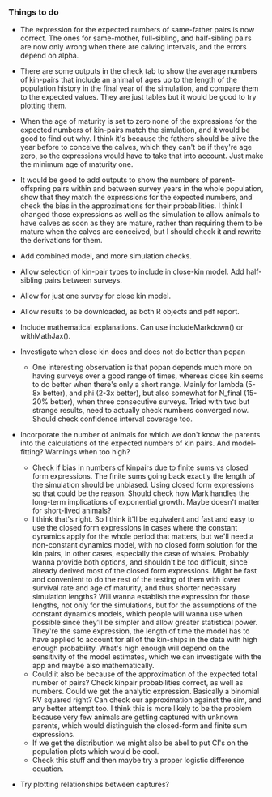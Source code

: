 ### Things to do

-   The expression for the expected numbers of same-father pairs is now correct. The ones for same-mother, full-sibling, and half-sibling pairs are now only wrong when there are calving intervals, and the errors depend on alpha.

-   There are some outputs in the check tab to show the average numbers of kin-pairs that include an animal of ages up to the length of the population history in the final year of the simulation, and compare them to the expected values. They are just tables but it would be good to try plotting them.

-   When the age of maturity is set to zero none of the expressions for the expected numbers of kin-pairs match the simulation, and it would be good to find out why. I think it's because the fathers should be alive the year before to conceive the calves, which they can't be if they're age zero, so the expressions would have to take that into account. Just make the minimum age of maturity one.

-   It would be good to add outputs to show the numbers of parent-offspring pairs within and between survey years in the whole population, show that they match the expressions for the expected numbers, and check the bias in the approximations for their probabilities. I think I changed those expressions as well as the simulation to allow animals to have calves as soon as they are mature, rather than requiring them to be mature when the calves are conceived, but I should check it and rewrite the derivations for them.

-   Add combined model, and more simulation checks.

-   Allow selection of kin-pair types to include in close-kin model. Add half-sibling pairs between surveys.

-   Allow for just one survey for close kin model.

-   Allow results to be downloaded, as both R objects and pdf report.

-   Include mathematical explanations. Can use includeMarkdown() or withMathJax().

-   Investigate when close kin does and does not do better than popan

    -   One interesting observation is that popan depends much more on having surveys over a good range of times, whereas close kin seems to do better when there's only a short range. Mainly for lambda (5-8x better), and phi (2-3x better), but also somewhat for N_final (15-20% better), when three consecutive surveys. Tried with two but strange results, need to actually check numbers converged now. Should check confidence interval coverage too.

-   Incorporate the number of animals for which we don't know the parents into the calculations of the expected numbers of kin pairs. And model-fitting? Warnings when too high?

    -   Check if bias in numbers of kinpairs due to finite sums vs closed form expressions. The finite sums going back exactly the length of the simulation should be unbiased. Using closed form expressions so that could be the reason. Should check how Mark handles the long-term implications of exponential growth. Maybe doesn't matter for short-lived animals?
    -   I think that's right. So I think it'll be equivalent and fast and easy to use the closed form expressions in cases where the constant dynamics apply for the whole period that matters, but we'll need a non-constant dynamics model, with no closed form solution for the kin pairs, in other cases, especially the case of whales. Probably wanna provide both options, and shouldn't be too difficult, since already derived most of the closed form expressions. Might be fast and convenient to do the rest of the testing of them with lower survival rate and age of maturity, and thus shorter necessary simulation lengths? Will wanna establish the expression for those lengths, not only for the simulations, but for the assumptions of the constant dynamics models, which people will wanna use when possible since they'll be simpler and allow greater statistical power. They're the same expression, the length of time the model has to have applied to account for all of the kin-ships in the data with high enough probability. What's high enough will depend on the sensitivity of the model estimates, which we can investigate with the app and maybe also mathematically.
    -   Could it also be because of the approximation of the expected total number of pairs? Check kinpair probabilities correct, as well as numbers. Could we get the analytic expression. Basically a binomial RV squared right? Can check our approximation against the sim, and any better attempt too. I think this is more likely to be the problem because very few animals are getting captured with unknown parents, which would distinguish the closed-form and finite sum expressions.
    -   If we get the distribution we might also be abel to put CI's on the population plots which would be cool.
    -   Check this stuff and then maybe try a proper logistic difference equation.

-   Try plotting relationships between captures?
